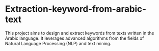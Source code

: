 # Extraction-keyword-from-arabic-text
 This project aims to design and extract keywords from texts written in the Arabic language. It leverages  advanced algorithms from the fields of Natural Language Processing (NLP) and text mining.
